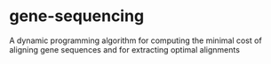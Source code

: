 # gene-sequencing
A dynamic programming algorithm for computing the minimal cost of aligning gene sequences and for extracting optimal alignments
